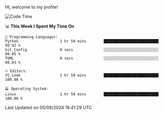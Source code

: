 HI, welcome to my profile!
<!--START_SECTION:waka-->
![Code Time](http://img.shields.io/badge/Code%20Time-1%2C869%20hrs%2011%20mins-blue)

📊 **This Week I Spent My Time On** 

```text
💬 Programming Languages: 
Python                   1 hr 59 mins        █████████████████████████   99.92 % 
Git Config               0 secs              ░░░░░░░░░░░░░░░░░░░░░░░░░   00.05 % 
TOML                     0 secs              ░░░░░░░░░░░░░░░░░░░░░░░░░   00.03 % 

🔥 Editors: 
VS Code                  1 hr 59 mins        █████████████████████████   100.00 % 

💻 Operating System: 
Linux                    1 hr 59 mins        █████████████████████████   100.00 % 
```


 Last Updated on 05/08/2024 18:41:29 UTC
<!--END_SECTION:waka-->
